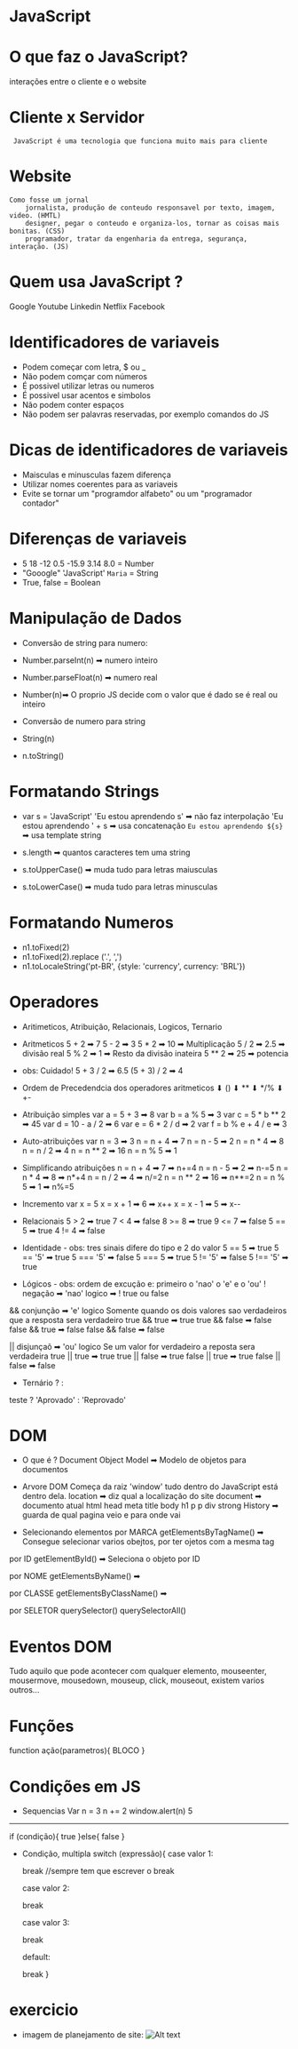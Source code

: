 # JavaScript

# O que faz o JavaScript?
   interações entre o cliente e o website
# Cliente x Servidor
     JavaScript é uma tecnologia que funciona muito mais para cliente
# Website
    Como fosse um jornal
        jornalista, produção de conteudo responsavel por texto, imagem, video. (HMTL)
        designer, pegar o conteudo e organiza-los, tornar as coisas mais bonitas. (CSS)
        programador, tratar da engenharia da entrega, segurança, interação. (JS)

# Quem usa JavaScript ?
Google
Youtube
Linkedin
Netflix
Facebook

# Identificadores de variaveis

* Podem começar com letra, $ ou _
* Não podem comçar com números
* É possivel utilizar letras ou numeros
* É possivel usar acentos e simbolos
* Não podem conter espaços
* Não podem ser palavras reservadas, por exemplo comandos do JS

# Dicas de identificadores de variaveis

* Maisculas e minusculas fazem diferença
* Utilizar nomes coerentes para as variaveis
* Evite se tornar um "programdor alfabeto" ou um "programador contador"

# Diferenças de variaveis

* 5 18 -12 0.5 -15.9 3.14 8.0 = Number
* "Gooogle" 'JavaScript' `Maria` = String
* True, false = Boolean

# Manipulação de Dados
* Conversão de string para numero:
 * Number.parseInt(n) ➡ numero inteiro
 * Number.parseFloat(n) ➡ numero real
 * Number(n)➡ O proprio JS decide com o valor que é dado se é real ou inteiro

* Conversão de numero para string
 * String(n)
 * n.toString()

# Formatando Strings
 * var s = 'JavaScript'
 'Eu estou aprendendo s' ➡ não faz interpolação
 'Eu estou aprendendo ' + s ➡ usa concatenação
 `Eu estou aprendendo ${s}` ➡ usa template string

* s.length ➡ quantos caracteres tem uma string
* s.toUpperCase() ➡ muda tudo para letras maiusculas
* s.toLowerCase() ➡ muda tudo para letras minusculas

# Formatando Numeros
* n1.toFixed(2)
* n1.toFixed(2).replace ('.', ',')
* n1.toLocaleString('pt-BR', {style: 'currency', currency: 'BRL'})

# Operadores 
* Aritimeticos, Atribuição, Relacionais, Logicos, Ternario

* Aritmeticos
5 + 2 ➡ 7
5 - 2 ➡ 3
5 * 2 ➡ 10 ➡ Multiplicação
5 / 2 ➡ 2.5 ➡ divisão real
5 % 2 ➡ 1 ➡ Resto da divisão inateira
5 ** 2 ➡ 25 ➡ potencia

* obs: Cuidado!
5 + 3 / 2 ➡ 6.5
(5 + 3) / 2 ➡ 4

* Ordem de Precedendcia dos operadores aritmeticos
⬇ ()
⬇ ** 
⬇ */%
⬇ +-

* Atribuição simples
var a = 5 + 3 ➡ 8
var b = a % 5 ➡ 3
var c = 5 * b ** 2 ➡ 45
var d = 10 - a / 2 ➡ 6
var e = 6 * 2 / d ➡ 2
var f = b % e + 4 / e ➡ 3

* Auto-atribuições
var n = 3 ➡ 3
n = n + 4 ➡ 7
n = n - 5 ➡ 2
n = n * 4 ➡ 8
n = n / 2 ➡ 4
n = n ** 2 ➡ 16
n = n % 5 ➡ 1

* Simplificando atribuições
n = n + 4 ➡ 7 ➡ n+=4
n = n - 5 ➡ 2 ➡ n-=5
n = n * 4 ➡ 8 ➡ n*+4
n = n / 2 ➡ 4 ➡ n/=2
n = n ** 2 ➡ 16 ➡ n**=2
n = n % 5 ➡ 1 ➡ n%=5

* Incremento
var x = 5
x = x + 1 ➡ 6 ➡ x++
x = x - 1 ➡ 5 ➡ x--

* Relacionais
5 > 2 ➡ true
7 < 4 ➡ false
8 >= 8 ➡ true
9 <= 7 ➡ false
5 == 5 ➡ true
4 != 4 ➡ false

* Identidade - obs: tres sinais difere do tipo e 2 do valor
5 == 5 ➡ true
5 == '5' ➡ true
5 === '5' ➡ false
5 === 5 ➡ true
5 != '5' ➡ false
5 !== '5' ➡ true

* Lógicos - obs: ordem de excução e: primeiro o 'nao' o 'e' e o 'ou'
! negação ➡ 'nao' logico ➡ ! true ou false

&& conjunção ➡ 'e' logico 
    Somente quando os dois valores sao verdadeiros que a resposta sera verdadeiro
        true  &&  true ➡ true
        true  &&  false ➡ false    
        false &&  true ➡ false 
        false &&  false ➡ false

|| disjunçaõ ➡ 'ou' logico
    Se um valor for verdadeiro a reposta sera verdadeira
        true  || true ➡ true
        true  || false ➡ true
        false || true ➡ true
        false || false ➡ false

* Ternário
?
:

teste ? 'Aprovado' : 'Reprovado'

# DOM
* O que é ?
Document Object Model ➡ Modelo de objetos para documentos

* Arvore DOM
Começa da raiz 'window' tudo dentro do JavaScript está dentro dela.
location ➡ diz qual a localização do site
document ➡ documento atual
        html
            head
                meta title
            body
                h1 p p div
                    strong
History ➡ guarda de qual pagina veio e para onde vai

* Selecionando elementos
 por MARCA
getElementsByTagName() ➡ Consegue selecionar varios obejtos, por ter ojetos com a mesma tag

 por ID
getElementById() ➡ Seleciona o objeto por ID

 por NOME
getElementsByName() ➡ 

 por CLASSE
getElementsByClassName() ➡

 por SELETOR
 querySelector()
 querySelectorAll()

 # Eventos DOM
 Tudo aquilo que pode acontecer com qualquer elemento,
 mouseenter, mousermove, mousedown, mouseup, click, mouseout, existem varios outros...

 # Funções
 function ação(parametros){
    BLOCO
 }

 # Condições em JS
 * Sequencias 
 Var n = 3
 n += 2 
 window.alert(n)
 5
----------------------
 if (condição){
        true
 }else{
        false
 }

 * Condição, multipla
 switch (expressão){
    case valor 1:

    break //sempre tem que escrever o break

    case valor 2:

    break

    case valor 3:

    break

    default:

    break
 }

# exercicio 
* imagem de planejamento de site:
![Alt text](image.png)